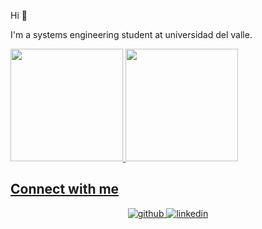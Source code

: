 Hi  👋

I'm a systems engineering student at universidad del valle.

<!--

Here are some ideas to get you started:

- 🔭 I’m currently working on ...
- 🌱 I’m currently learning ...
- 👯 I’m looking to collaborate on ...
- 🤔 I’m looking for help with ...
- 💬 Ask me about ...
- 📫 How to reach me: ...
- 😄 Pronouns: ...
- ⚡ Fun fact: ...
-->

<div>
  <a href="https://github.com/Lau36/Lau36">
  <img height="180cm" src="https://github-readme-stats.vercel.app/api?username=Lau36&show_icons=true&theme=compact"/>
  <img height="180cm" src="https://github-readme-stats.vercel.app/api/top-langs/?username=Lau36&layout=compact"/>
</div>
  
## Connect with me  
<div align="center">
<a href="https://github.com/Lau36" target="_blank">
<img src=https://img.shields.io/badge/github-%2324292e.svg?&style=for-the-badge&logo=github&logoColor=white alt=github style="margin-bottom: 5px;" />
</a>

<a href="https://www.linkedin.com/in/laura-daniela-jaimes-cardenas-35878a24a/" target="_blank">
<img src=https://img.shields.io/badge/linkedin-%231E77B5.svg?&style=for-the-badge&logo=linkedin&logoColor=white alt=linkedin style="margin-bottom: 5px;" />
</a>
